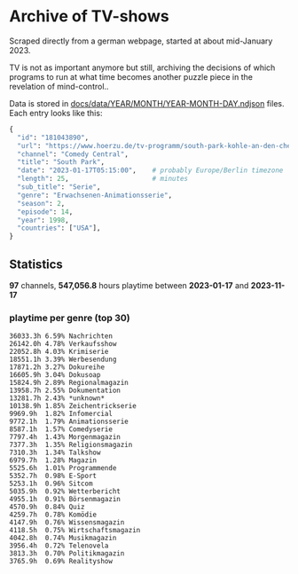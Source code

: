 # Archive of TV-shows

Scraped directly from a german webpage, started at about mid-January 2023.

TV is not as important anymore but still, archiving the decisions of which programs to run at what time
becomes another puzzle piece in the revelation of mind-control.. 

Data is stored in [docs/data/YEAR/MONTH/YEAR-MONTH-DAY.ndjson](docs/data/) files. 
Each entry looks like this:

```python
{
  "id": "181043890", 
  "url": "https://www.hoerzu.de/tv-programm/south-park-kohle-an-den-chefkoch/bid_181043890/", 
  "channel": "Comedy Central", 
  "title": "South Park", 
  "date": "2023-01-17T05:15:00",    # probably Europe/Berlin timezone 
  "length": 25,                     # minutes 
  "sub_title": "Serie", 
  "genre": "Erwachsenen-Animationsserie", 
  "season": 2, 
  "episode": 14, 
  "year": 1998, 
  "countries": ["USA"],
}
```

## Statistics

**97** channels, **547,056.8** hours playtime between **2023-01-17** and **2023-11-17**


### playtime per genre (top 30)

    36033.3h 6.59% Nachrichten
    26142.0h 4.78% Verkaufsshow
    22052.8h 4.03% Krimiserie
    18551.1h 3.39% Werbesendung
    17871.2h 3.27% Dokureihe
    16605.9h 3.04% Dokusoap
    15824.9h 2.89% Regionalmagazin
    13958.7h 2.55% Dokumentation
    13281.7h 2.43% *unknown*
    10138.9h 1.85% Zeichentrickserie
    9969.9h  1.82% Infomercial
    9772.1h  1.79% Animationsserie
    8587.1h  1.57% Comedyserie
    7797.4h  1.43% Morgenmagazin
    7377.3h  1.35% Religionsmagazin
    7310.3h  1.34% Talkshow
    6979.7h  1.28% Magazin
    5525.6h  1.01% Programmende
    5352.7h  0.98% E-Sport
    5253.1h  0.96% Sitcom
    5035.9h  0.92% Wetterbericht
    4955.1h  0.91% Börsenmagazin
    4570.9h  0.84% Quiz
    4259.7h  0.78% Komödie
    4147.9h  0.76% Wissensmagazin
    4118.5h  0.75% Wirtschaftsmagazin
    4042.8h  0.74% Musikmagazin
    3956.4h  0.72% Telenovela
    3813.3h  0.70% Politikmagazin
    3765.9h  0.69% Realityshow
